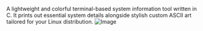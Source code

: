 A lightweight and colorful terminal-based system information tool written in C. It prints out essential system details alongside stylish custom ASCII art tailored for your Linux distribution.
![Image](https://github.com/user-attachments/assets/c5c3d372-a441-4105-9294-5910e72311a5)
